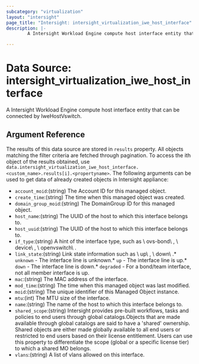 ```yaml
---
subcategory: "virtualization"
layout: "intersight"
page_title: "Intersight: intersight_virtualization_iwe_host_interface"
description: |-
        A Intersight Workload Engine compute host interface entity that can be connected by IweHostVswitch.

---
```


# Data Source: intersight_virtualization_iwe_host_interface
A Intersight Workload Engine compute host interface entity that can be connected by IweHostVswitch.
## Argument Reference
The results of this data source are stored in `results` property.
All objects matching the filter criteria are fetched through pagination.
To access the ith object of the results obtained, use `data.intersight_virtualization_iwe_host_interface.<custom_name>.results[i].<propertyname>`.
The following arguments can be used to get data of already created objects in Intersight appliance:
* `account_moid`:(string) The Account ID for this managed object. 
* `create_time`:(string) The time when this managed object was created. 
* `domain_group_moid`:(string) The DomainGroup ID for this managed object. 
* `host_name`:(string) The UUID of the host to which this interface belongs to. 
* `host_uuid`:(string) The UUID of the host to which this interface belongs to. 
* `if_type`:(string) A hint of the interface type, such as \ ovs-bond\ , \ device\ , \ openvswitch\ . 
* `link_state`:(string) Link state information such as \ up\ , \ down\ .* `unknown` - The interface line is unknown.* `up` - The interface line is up.* `down` - The interface line is down.* `degraded` - For a bond/team interface, not all member interface is up. 
* `mac`:(string) The MAC address of the interface. 
* `mod_time`:(string) The time when this managed object was last modified. 
* `moid`:(string) The unique identifier of this Managed Object instance. 
* `mtu`:(int) The MTU size of the interface. 
* `name`:(string) The name of the host to which this interface belongs to. 
* `shared_scope`:(string) Intersight provides pre-built workflows, tasks and policies to end users through global catalogs.Objects that are made available through global catalogs are said to have a 'shared' ownership. Shared objects are either made globally available to all end users or restricted to end users based on their license entitlement. Users can use this property to differentiate the scope (global or a specific license tier) to which a shared MO belongs. 
* `vlans`:(string) A list of vlans allowed on this interface. 
 
